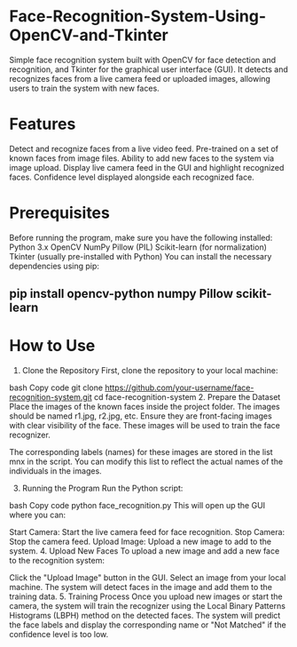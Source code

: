# Face-Recognition-System-Using-OpenCV-and-Tkinter
Simple face recognition system built with OpenCV for face detection and recognition, and Tkinter for the graphical user interface (GUI). It detects and recognizes faces from a live camera feed or uploaded images, allowing users to train the system with new faces.

# Features
Detect and recognize faces from a live video feed.
Pre-trained on a set of known faces from image files.
Ability to add new faces to the system via image upload.
Display live camera feed in the GUI and highlight recognized faces.
Confidence level displayed alongside each recognized face.

# Prerequisites
Before running the program, make sure you have the following installed:
Python 3.x
OpenCV
NumPy
Pillow (PIL)
Scikit-learn (for normalization)
Tkinter (usually pre-installed with Python)
You can install the necessary dependencies using pip:

## pip install opencv-python numpy Pillow scikit-learn
# How to Use
1. Clone the Repository
First, clone the repository to your local machine:

bash
Copy code
git clone https://github.com/your-username/face-recognition-system.git
cd face-recognition-system
2. Prepare the Dataset
Place the images of the known faces inside the project folder. The images should be named r1.jpg, r2.jpg, etc. Ensure they are front-facing images with clear visibility of the face. These images will be used to train the face recognizer.

The corresponding labels (names) for these images are stored in the list mnx in the script. You can modify this list to reflect the actual names of the individuals in the images.

3. Running the Program
Run the Python script:

bash
Copy code
python face_recognition.py
This will open up the GUI where you can:

Start Camera: Start the live camera feed for face recognition.
Stop Camera: Stop the camera feed.
Upload Image: Upload a new image to add to the system.
4. Upload New Faces
To upload a new image and add a new face to the recognition system:

Click the "Upload Image" button in the GUI.
Select an image from your local machine.
The system will detect faces in the image and add them to the training data.
5. Training Process
Once you upload new images or start the camera, the system will train the recognizer using the Local Binary Patterns Histograms (LBPH) method on the detected faces. The system will predict the face labels and display the corresponding name or "Not Matched" if the confidence level is too low.
